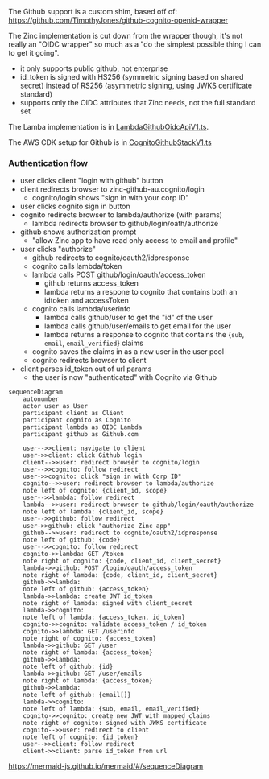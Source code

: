 The Github support is a custom shim, based off of: 
https://github.com/TimothyJones/github-cognito-openid-wrapper

The Zinc implementation is cut down from the wrapper though, it's not 
really an "OIDC wrapper" so much as a "do the simplest possible thing I can
to get it going".
* it only supports public github, not enterprise
* id_token is signed with HS256 (symmetric signing based on shared secret) 
  instead of RS256 (asymmetric signing, using JWKS certificate standard)
* supports only the OIDC attributes that Zinc needs, not the full standard set

The Lamba implementation is in 
[LambdaGithubOidcApiV1.ts](/aws-infra/lambda/src/LambdaGithubOidcApiV1.ts).

The AWS CDK setup for Github is in 
[CognitoGithubStackV1.ts](/aws-infra/src/Stack/CognitoGithubStackV1.ts)


### Authentication flow 

* user clicks client "login with github" button
* client redirects browser to zinc-github-au.cognito/login 
  * cognito/login shows "sign in with your corp ID"
* user clicks cognito sign in button
* cognito redirects browser to lambda/authorize (with params)
  * lambda redirects browser to github/login/oath/authorize
* github shows authorization prompt
  * "allow Zinc app to have read only access to email and profile"
* user clicks "authorize"
  * github redirects to cognito/oauth2/idpresponse
  * cognito calls lambda/token
  * lambda calls POST github/login/oauth/access_token
    * github returns access_token
    * lambda returns a respone to cognito that contains both an idtoken and 
      accessToken
  * cognito calls lambda/userinfo
    * lambda calls github/user to get the "id" of the user
    * lambda calls github/user/emails to get email for the user
    * lambda returns a response to cognito that contains the {`sub`, `email`, 
      `email_verified`} claims
  * cognito saves the claims in as a new user in the user pool 
  * cognito redirects browser to client
* client parses id_token out of url params
  * the user is now "authenticated" with Cognito via Github


```mermaid
sequenceDiagram
    autonumber
    actor user as User
    participant client as Client
    participant cognito as Cognito
    participant lambda as OIDC Lambda
    participant github as Github.com
    
    user-->>client: navigate to client
    user->>client: click Github login
    client-->>user: redirect browser to cognito/login
    user-->>cognito: follow redirect
    user->>cognito: click "sign in with Corp ID"
    cognito-->>user: redirect browser to lambda/authorize
    note left of cognito: {client_id, scope}
    user-->>lambda: follow redirect
    lambda-->>user: redirect browser to github/login/oauth/authorize
    note left of lambda: {client_id, scope}
    user-->>github: follow redirect
    user->>github: click "authorize Zinc app"
    github-->>user: redirect to cognito/oauth2/idpresponse
    note left of github: {code}
    user-->>cognito: follow redirect
    cognito->>lambda: GET /token
    note right of cognito: {code, client_id, client_secret}
    lambda->>github: POST /login/oauth/access_token 
    note right of lambda: {code, client_id, client_secret}
    github->>lambda: 
    note left of github: {access_token}
    lambda->>lambda: create JWT id_token
    note right of lambda: signed with client_secret
    lambda->>cognito: 
    note left of lambda: {access_token, id_token}    
    cognito->>cognito: validate access_token / id_token
    cognito->>lambda: GET /userinfo
    note right of cognito: {access_token}
    lambda->>github: GET /user
    note right of lambda: {access_token}
    github->>lambda: 
    note left of github: {id}
    lambda->>github: GET /user/emails
    note right of lambda: {access_token}
    github->>lambda: 
    note left of github: {email[]}
    lambda->>cognito: 
    note left of lambda: {sub, email, email_verified}
    cognito->>cognito: create new JWT with mapped claims
    note right of cognito: signed with JWKS certificate
    cognito-->>user: redirect to client
    note left of cognito: {id_token}
    user-->>client: follow redirect
    client->>client: parse id_token from url

```

https://mermaid-js.github.io/mermaid/#/sequenceDiagram
